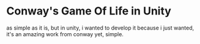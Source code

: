 # Conway's Game Of Life in Unity

as simple as it is, but in unity, i wanted to develop it because i just wanted, it's an amazing work from conway yet, simple. 
